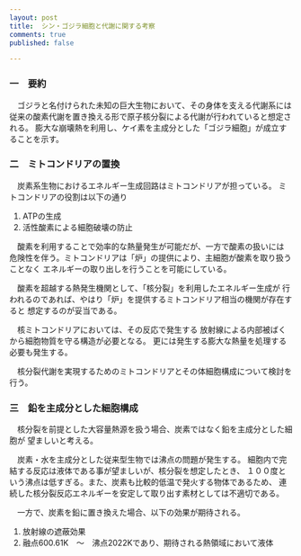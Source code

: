 ```yaml
---
layout: post
title:  シン・ゴジラ細胞と代謝に関する考察
comments: true
published: false

---
```

### 一　要約
　ゴジラと名付けられた未知の巨大生物において、その身体を支える代謝系には
従来の酸素代謝を置き換える形で原子核分裂による代謝が行われていると想定される。
膨大な崩壊熱を利用し、ケイ素を主成分とした「ゴジラ細胞」が成立することを示す。

### 二　ミトコンドリアの置換
　炭素系生物におけるエネルギー生成回路はミトコンドリアが担っている。
ミトコンドリアの役割は以下の通り

 1. ATPの生成
 1. 活性酸素による細胞破壊の防止

　酸素を利用することで効率的な熱量発生が可能だが、一方で酸素の扱いには
危険性を伴う。ミトコンドリアは「炉」の提供により、主細胞が酸素を取り扱うことなく
エネルギーの取り出しを行うことを可能にしている。

　酸素を超越する熱発生機関として、「核分裂」を利用したエネルギー生成が
行われるのであれば、やはり「炉」を提供するミトコンドリア相当の機関が存在すると
想定するのが妥当である。

　核ミトコンドリアにおいては、その反応で発生する
放射線による内部被ばくから細胞物質を守る構造が必要となる。
更には発生する膨大な熱量を処理する必要も発生する。

　核分裂代謝を実現するためのミトコンドリアとその体細胞構成について検討を行う。

### 三　鉛を主成分とした細胞構成
　核分裂を前提とした大容量熱源を扱う場合、炭素ではなく鉛を主成分とした細胞が
望ましいと考える。

　炭素・水を主成分とした従来型生物では沸点の問題が発生する。
細胞内で完結する反応は液体である事が望ましいが、核分裂を想定したとき、
１００度という沸点は低すぎる。また、炭素も比較的低温で発火する物体であるため、
連続した核分裂反応エネルギーを安定して取り出す素材としては不適切である。

　一方で、炭素を鉛に置き換えた場合、以下の効果が期待される。

 1. 放射線の遮蔽効果
 1. 融点600.61K　～　沸点2022Kであり、期待される熱領域において液体





